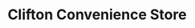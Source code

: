 ---
title: "Clifton Convenience Store"
url: /bristol/clifton-convenience-store/
shop: Lebensmittel
---